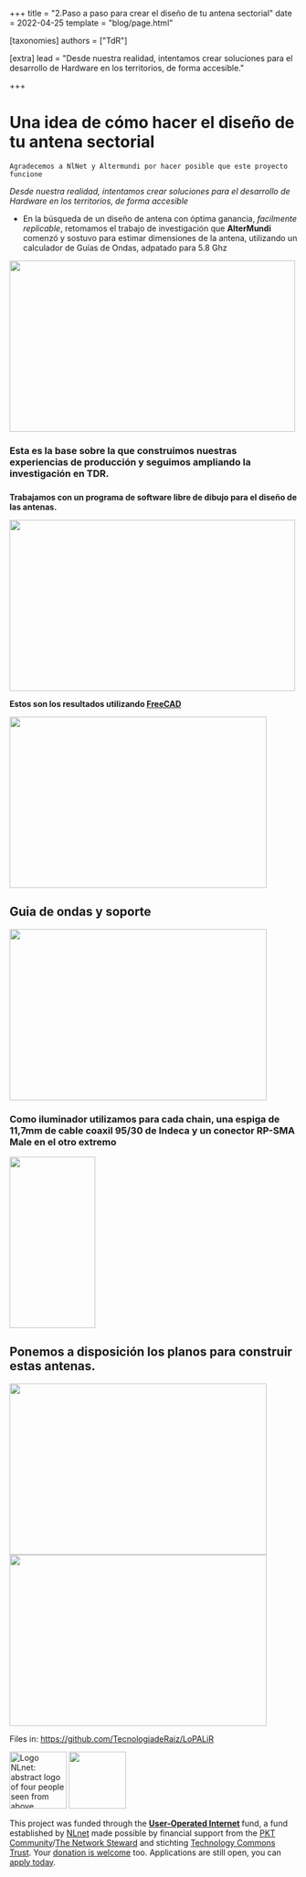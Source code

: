 +++
title = "2.Paso a paso para crear el diseño de tu antena sectorial"
date = 2022-04-25
template = "blog/page.html"

[taxonomies]
authors = ["TdR"]

[extra]
lead = "Desde nuestra realidad, intentamos crear soluciones para el desarrollo de Hardware en los territorios, de forma accesible."

+++

# Una idea de cómo hacer el diseño de tu antena sectorial

    Agradecemos a NlNet y Altermundi por hacer posible que este proyecto funcione 

*Desde nuestra realidad, intentamos crear soluciones para el desarrollo de Hardware en los territorios, de forma accesible* 


*  En la búsqueda de un diseño de antena con óptima ganancia, *facilmente replicable*, retomamos el trabajo de investigación que **AlterMundi** comenzó y sostuvo para estimar dimensiones de la antena, utilizando un calculador de Guías de Ondas, adpatado para 5.8 Ghz 


<img src="https://i.imgur.com/q1iutf3.png" width="500" height="300">



###  Esta es la base sobre la que construimos nuestras experiencias de producción y seguimos ampliando la investigación en  TDR. 
### 


**Trabajamos con un programa de software libre de dibujo para el diseño de las antenas.**

<img src="https://i.imgur.com/94INyTn.jpg" width="500" height="300">

 **Estos son los resultados utilizando [FreeCAD](https://www.freecadweb.org/downloads.php?lang=es_ES)**
 
 

<img src="https://i.imgur.com/NYOZ9TS.jpg" width="450" height="300">


## Guia de ondas y soporte


<img src="https://i.imgur.com/zOvSDsL.jpg" width="450" height="300">




### Como **iluminador** utilizamos para cada chain, una espiga de 11,7mm de  cable coaxil 95/30 de Indeca y un conector RP-SMA Male en el otro extremo

<img src="https://i.imgur.com/yNnzJKm.jpg" width="150" height="300">



## Ponemos a disposición los planos para construir estas antenas.




<img src="https://i.imgur.com/PNygytb.png" width="450" height="300">



<img src="https://i.imgur.com/aPSEXgN.png" width="450" height="300">


Files in: https://github.com/TecnologiadeRaiz/LoPALiR


<img src="https://user-images.githubusercontent.com/104506596/191294248-aa22ad16-f991-412b-8d32-99e27614e7f2.png" alt="Logo NLnet: abstract logo of four people seen from above"  height="100">   <img src="https://nlnet.nl/image/logos/technologycommonstrust.svg"  height="100"> 
            <p>This project was funded through the <strong>
                <a href="https://nlnet.nl/useroperated/">User-Operated Internet</a>
              </strong> fund, a fund established by <a href="https://nlnet.nl">NLnet</a> made possible by financial support from the <a href="https://pkt.cash" rel="nofollow">PKT Community</a>/<a href="https://pkt.cash/network-steward" rel="nofollow">The Network Steward</a> and stichting <a href="https://technologycommons.org">Technology Commons Trust</a>. Your <a href="https://nlnet.nl/donating/">donation is welcome</a> too. Applications are still open, you can <a href="https://nlnet.nl/propose/">apply today</a>.</p>
          
          
